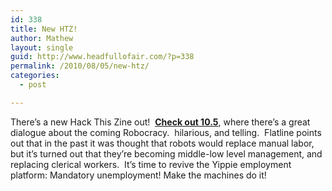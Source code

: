```yaml
---
id: 338
title: New HTZ!
author: Mathew
layout: single
guid: http://www.headfullofair.com/?p=338
permalink: /2010/08/05/new-htz/
categories:
  - post

---
```

There&#8217;s a new Hack This Zine out!  **[Check out 10.5][1]**, where there&#8217;s a great dialogue about the coming Robocracy.  hilarious, and telling.  Flatline points out that in the past it was thought that robots would replace manual labor, but it&#8217;s turned out that they&#8217;re becoming middle-low level management, and replacing clerical workers.  It&#8217;s time to revive the Yippie employment platform: Mandatory unemployment! Make the machines do it!

 [1]: https://www.hackbloc.org/zine